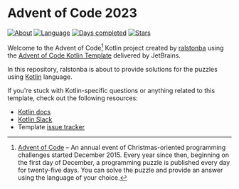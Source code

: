 # Advent of Code 2023
[![About](https://img.shields.io/badge/Advent%20of%20Code%20🎄-2022-brightgreen)](https://adventofcode.com/2023/about)
[![Language](https://img.shields.io/badge/Language-kotlin-red)](https://kotlinlang.org/)
[![Days completed](https://img.shields.io/badge/day%20📅-15-blue)](https://adventofcode.com/2023)
[![Stars](https://img.shields.io/badge/stars%20⭐-6-yellow)](https://adventofcode.com/2023/stats)

Welcome to the Advent of Code[^aoc] Kotlin project created by [ralstonba][github] using the [Advent of Code Kotlin Template][template] delivered by JetBrains.

In this repository, ralstonba is about to provide solutions for the puzzles using [Kotlin][kotlin] language.

If you're stuck with Kotlin-specific questions or anything related to this template, check out the following resources:

- [Kotlin docs][docs]
- [Kotlin Slack][slack]
- Template [issue tracker][issues]


[^aoc]:
    [Advent of Code][aoc] – An annual event of Christmas-oriented programming challenges started December 2015.
    Every year since then, beginning on the first day of December, a programming puzzle is published every day for twenty-five days.
    You can solve the puzzle and provide an answer using the language of your choice.

[aoc]: https://adventofcode.com
[docs]: https://kotlinlang.org/docs/home.html
[github]: https://github.com/ralstonba
[issues]: https://github.com/kotlin-hands-on/advent-of-code-kotlin-template/issues
[kotlin]: https://kotlinlang.org
[slack]: https://surveys.jetbrains.com/s3/kotlin-slack-sign-up
[template]: https://github.com/kotlin-hands-on/advent-of-code-kotlin-template

